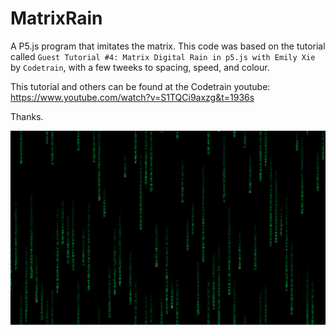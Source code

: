 # MatrixRain

A P5.js program that imitates the matrix. This code was based on the tutorial called ```Guest Tutorial #4: Matrix Digital Rain in p5.js with Emily Xie``` by ```Codetrain```, with a few tweeks to spacing, speed, and colour.

This tutorial and others can be found at the Codetrain youtube: https://www.youtube.com/watch?v=S1TQCi9axzg&t=1936s

Thanks.

![Image](matrix.PNG?raw=true)

